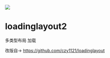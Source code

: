 [![](https://jitpack.io/v/XiongKe94/loadinglayout2.svg)](https://jitpack.io/#XiongKe94/loadinglayout2)



# loadinglayout2
多类型布局 加载

改版自-> https://github.com/czy1121/loadinglayout
